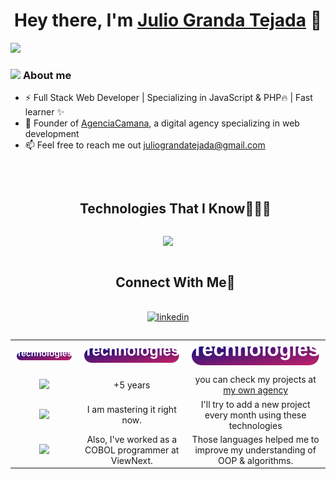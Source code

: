 <div align="center">
<h1 align="center">Hey there, I'm <a href="https://agenciacamana.com/">Julio Granda Tejada</a> 👋</h1>
</div>
<img src="https://agenciacamana.com/jgt.png">

### <picture><img src = "https://agenciacamana.com/about-me.gif" width = 50px></picture> **About me**

- ⚡ Full Stack Web Developer | Specializing in JavaScript & PHP🔥 | Fast learner ✨
- 🌱 Founder of <a href="https://agenciacamana.com/">AgenciaCamana</a>, a digital agency specializing in web development
- 📫 Feel free to reach me out juliograndatejada@gmail.com 
<br>

<div id="user-content-toc">
  <ul align="center">
    <summary><h2 style="display: inline-block">Technologies That I Know👨🏻‍💻</h2></summary>
  </ul>
</div>

<p align="center">
  <a href="#">
    <img src="https://skillicons.dev/icons?i=react,js,ts,nodejs,php,tailwind,wordpress,bootstrap,css,html,mysql,angular,figma,astro,docker,dynamodb,express,idea,java,aws,kotlin,linux,ubuntu,debian,md,materialui,mongodb,nextjs,postman,py,git,redux,vscode,bash,express,firebase,babel,c,cpp,bots,eclipse,flutter,git,github,htmx,ai,jquery,laravel,nestjs,notion,ps,postgres,powershell,regex,vite&perline=20" />
  </a>
</p>

<div id="user-content-toc">
  <ul align="center">
    <summary><h2 style="display: inline-block">Connect With Me🤝</h2></summary>
  </ul>
</div>
<p align="center">
  <a href="https://www.linkedin.com/in/juliograndatejada/" target="blank"><img align="center" src="https://user-images.githubusercontent.com/88904952/234979284-68c11d7f-1acc-4f0c-ac78-044e1037d7b0.png" alt="linkedin" height="50" width="50" /></a>
  
</p>




<div style="overflow: hidden;">
<table style="width: 100; border-collapse: collapse; border: solid 0 !important; text-align: center; align-items: center;">
  <tr style="border: none;">
    <td style="border: none; padding: 10px; text-align: center;">
        <img src="./1.svg" style="width: 100%; max-width: 100%; height: auto;" />
    </td>
    <td style="border: none; padding: 10px; text-align: center;">
        <img src="./1.svg" style="width: 100%; max-width: 100%; height: auto;" />
    </td>
    <td style="border: none; padding: 10px; text-align: center;">
        <img src="./1.svg" style="width: 100%; max-width: 100%; height: auto;" />
    </td>
</tr>

  
   <tr style="border: solid 0 !important">
      <td style="border: solid 0 !important; border-radio: 8 !important">
        <img src="https://skillicons.dev/icons?i=js,php,html,css&perline=4" />  
      </td>
       <td style="border: solid 0 !important">
        +5 years       
      </td>
     <td style="border: solid 0 !important">
        you can check my projects at <a href="https://agenciacamana.com">my own agency</a>  
      </td>
  </tr>
  
  <tr style="border: solid 0 !important">
      <td style="border: solid 0 !important; border-radio: 8 !important">
        <img src="https://skillicons.dev/icons?i=react,angular,tailwind,mongodb&perline=4" /> 
      </td>
       <td style="border: solid 0 !important">
        I am mastering it right now.     
      </td>
     <td style="border: solid 0 !important">
        I'll try to add a new project every month using these technologies  
      </td>
  </tr>

<tr style="border: solid 0 !important">
      <td style="border: solid 0 !important; border-radio: 8 !important">                   
        <img src="https://skillicons.dev/icons?i=c,cpp,cs,java,mysql,sqlite&perline=4" />        
      </td>
       <td style="border: solid 0 !important">
        Also, I've worked as a COBOL programmer at ViewNext.    
      </td>
     <td style="border: solid 0 !important">
        Those languages helped me to improve my understanding of OOP & algorithms.
      </td>
  </tr>
  
</table>
</div>
